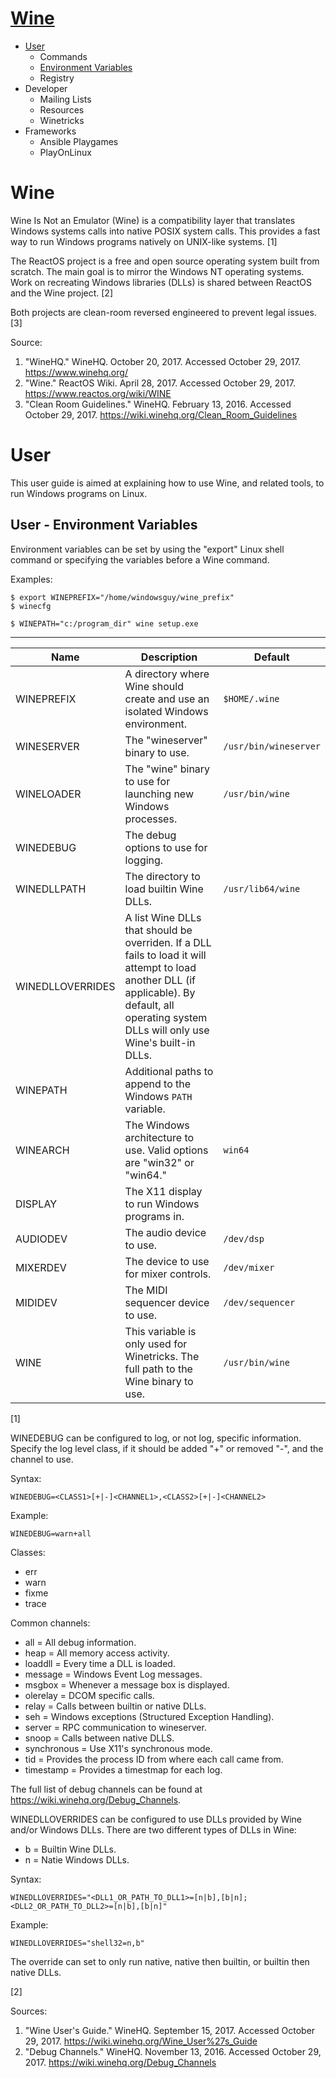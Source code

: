 # [Wine](#wine)

* [User](#user)
    * Commands
    * [Environment Variables](#user---environment---variables)
    * Registry
* Developer
    * Mailing Lists
    * Resources
    * Winetricks
* Frameworks
    * Ansible Playgames
    * PlayOnLinux

# Wine

Wine Is Not an Emulator (Wine) is a compatibility layer that translates Windows systems calls into native POSIX system calls. This provides a fast way to run Windows programs natively on UNIX-like systems. [1]

The ReactOS project is a free and open source operating system built from scratch. The main goal is to mirror the Windows NT operating systems. Work on recreating Windows libraries (DLLs) is shared between ReactOS and the Wine project. [2]

Both projects are clean-room reversed engineered to prevent legal issues. [3]

Source:

1. "WineHQ." WineHQ. October 20, 2017. Accessed October 29, 2017. https://www.winehq.org/
2. "Wine." ReactOS Wiki. April 28, 2017. Accessed October 29, 2017. https://www.reactos.org/wiki/WINE
3.  "Clean Room Guidelines." WineHQ. February 13, 2016. Accessed October 29, 2017. https://wiki.winehq.org/Clean_Room_Guidelines


# User

This user guide is aimed at explaining how to use Wine, and related tools, to run Windows programs on Linux.


## User - Environment Variables

Environment variables can be set by using the "export" Linux shell command or specifying the variables before a Wine command.

Examples:

```
$ export WINEPREFIX="/home/windowsguy/wine_prefix"
$ winecfg
```

```
$ WINEPATH="c:/program_dir" wine setup.exe
```

---

| Name | Description | Default |
| --- | --- | --- |
| WINEPREFIX | A directory where Wine should create and use an isolated Windows environment. | `$HOME/.wine` |
| WINESERVER | The "wineserver" binary to use. | `/usr/bin/wineserver` |
| WINELOADER | The "wine" binary to use for launching new Windows processes. | `/usr/bin/wine` |
| WINEDEBUG | The debug options to use for logging. | |
| WINEDLLPATH | The directory to load builtin Wine DLLs. | `/usr/lib64/wine` |
| WINEDLLOVERRIDES | A list Wine DLLs that should be overriden. If a DLL fails to load it will attempt to load another DLL (if applicable). By default, all operating system DLLs will only use Wine's built-in DLLs. |
| WINEPATH | Additional paths to append to the Windows `PATH` variable. | |
| WINEARCH | The Windows architecture to use. Valid options are "win32" or "win64." | `win64` |
| DISPLAY | The X11 display to run Windows programs in. | |
| AUDIODEV | The audio device to use. | `/dev/dsp` |
| MIXERDEV | The device to use for mixer controls. | `/dev/mixer` |
| MIDIDEV | The MIDI sequencer device to use. | `/dev/sequencer` |
| WINE | This variable is only used for Winetricks. The full path to the Wine binary to use. | `/usr/bin/wine` |

[1]

WINEDEBUG can be configured to log, or not log, specific information. Specify the log level class, if it should be added "+" or removed "-", and the channel to use.

Syntax:

```
WINEDEBUG=<CLASS1>[+|-]<CHANNEL1>,<CLASS2>[+|-]<CHANNEL2>
```

Example:

```
WINEDEBUG=warn+all
```

Classes:

* err
* warn
* fixme
* trace

Common channels:

* all = All debug information.
* heap = All memory access activity.
* loaddll = Every time a DLL is loaded.
* message = Windows Event Log messages.
* msgbox = Whenever a message box is displayed.
* olerelay = DCOM specific calls.
* relay = Calls between builtin or native DLLs.
* seh = Windows exceptions (Structured Exception Handling).
* server = RPC communication to wineserver.
* snoop = Calls between native DLLS.
* synchronous = Use X11's synchronous mode.
* tid = Provides the process ID from where each call came from.
* timestamp = Provides a timestmap for each log.

The full list of debug channels can be found at https://wiki.winehq.org/Debug_Channels.

WINEDLLOVERRIDES can be configured to use DLLs provided by Wine and/or Windows DLLs. There are two different types of DLLs in Wine:

* b = Builtin Wine DLLs.
* n = Natie Windows DLLs.

Syntax:

```
WINEDLLOVERRIDES="<DLL1_OR_PATH_TO_DLL1>=[n|b],[b|n];<DLL2_OR_PATH_TO_DLL2>=[n|b],[b|n]"
```

Example:

```
WINEDLLOVERRIDES="shell32=n,b"
```

The override can set to only run native, native then builtin, or builtin then native DLLs.

[2]

Sources:

1. "Wine User's Guide." WineHQ. September 15, 2017. Accessed October 29, 2017. https://wiki.winehq.org/Wine_User%27s_Guide
2. "Debug Channels." WineHQ. November 13, 2016. Accessed October 29, 2017. https://wiki.winehq.org/Debug_Channels